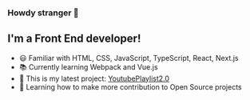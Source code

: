 ### Howdy stranger 👋


## I'm a Front End developer!

- 😃 Familiar with HTML, CSS, JavaScript, TypeScript, React, Next.js
- 📚 Currently learning Webpack and Vue.js
- 🎵 This is my latest project: [YoutubePlaylist2.0][ytplaylist]
- 👯 Learning how to make more contribution to Open Source projects


[ytplaylist]: https://tzhang-ssr.github.io/youtube-playlist-upgrade/signin
